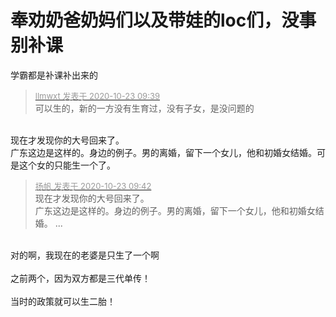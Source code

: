 # 奉劝奶爸奶妈们以及带娃的loc们，没事别补课


学霸都是补课补出来的

<div class="quote"><blockquote><font size="2"><a href="https://www.hostloc.com/forum.php?mod=redirect&amp;goto=findpost&amp;pid=9339516&amp;ptid=757385" target="_blank"><font color="#999999">llmwxt 发表于 2020-10-23 09:39</font></a></font><br />
可以生的，新的一方没有生育过，没有子女，是没问题的</blockquote></div><br />
现在才发现你的大号回来了。<br />
广东这边是这样的。身边的例子。男的离婚，留下一个女儿，他和初婚女结婚。可是这个女的只能生一个了。

<div class="quote"><blockquote><font size="2"><a href="https://www.hostloc.com/forum.php?mod=redirect&amp;goto=findpost&amp;pid=9339536&amp;ptid=757385" target="_blank"><font color="#999999">扬帆 发表于 2020-10-23 09:42</font></a></font><br />
现在才发现你的大号回来了。<br />
广东这边是这样的。身边的例子。男的离婚，留下一个女儿，他和初婚女结婚。 ...</blockquote></div><br />
对的啊，我现在的老婆是只生了一个啊<br />
<br />
之前两个，因为双方都是三代单传！<br />
<br />
当时的政策就可以生二胎！

<img src="static/image/smiley/default/shocked.gif" smilieid="6" border="0" alt="" />
